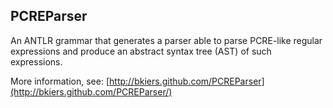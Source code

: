 ## PCREParser

An ANTLR grammar that generates a parser able to parse PCRE-like regular expressions
and produce an abstract syntax tree (AST) of such expressions.

More information, see: [http://bkiers.github.com/PCREParser](http://bkiers.github.com/PCREParser/)